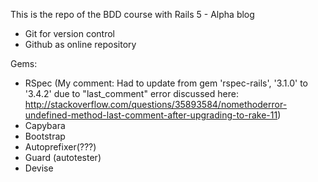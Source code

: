 This is the repo of the BDD course with Rails 5 - Alpha blog

* Git for version control
* Github as online repository

Gems:
* RSpec (My comment: Had to update from gem 'rspec-rails', '3.1.0' to '3.4.2' due to "last_comment" error discussed here:
http://stackoverflow.com/questions/35893584/nomethoderror-undefined-method-last-comment-after-upgrading-to-rake-11)
* Capybara
* Bootstrap
* Autoprefixer(???)
* Guard (autotester)
* Devise